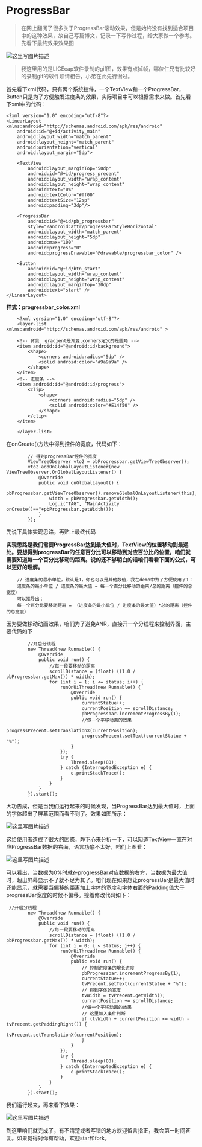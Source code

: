 # ProgressBar

>在网上翻阅了很多关于ProgressBar滚动效果，但是始终没有找到适合项目中的这种效果，故自己写篇博文，记录一下写作过程，给大家做一个参考。先看下最终效果效果图

![这里写图片描述](http://img.blog.csdn.net/20170907172219783?watermark/2/text/aHR0cDovL2Jsb2cuY3Nkbi5uZXQvc2luYXRfMzY2Njg3MzE=/font/5a6L5L2T/fontsize/400/fill/I0JBQkFCMA==/dissolve/70/gravity/SouthEast)

>我这里用的是LICEcap软件录制的gif图，效果有点掉帧，哪位仁兄有比较好的录制gif的软件烦请相告，小弟在此先行谢过。

首先看下xml代码，只有两个系统控件，一个TextView和一个ProgressBar，Button只是为了方便触发进度条的效果，实际项目中可以根据需求来做。首先看下xml中的代码：

```
<?xml version="1.0" encoding="utf-8"?>
<LinearLayout xmlns:android="http://schemas.android.com/apk/res/android"
    android:id="@+id/activity_main"
    android:layout_width="match_parent"
    android:layout_height="match_parent"
    android:orientation="vertical"
    android:layout_margin="5dp">

    <TextView
        android:layout_marginTop="50dp"
        android:id="@+id/progress_precent"
        android:layout_width="wrap_content"
        android:layout_height="wrap_content"
        android:text="0%"
        android:textColor="#ff00"
        android:textSize="12sp"
        android:padding="3dp"/>

    <ProgressBar
        android:id="@+id/pb_progressbar"
        style="?android:attr/progressBarStyleHorizontal"
        android:layout_width="match_parent"
        android:layout_height="5dp"
        android:max="100"
        android:progress="0"
        android:progressDrawable="@drawable/progressbar_color" />

    <Button
        android:id="@+id/btn_start"
        android:layout_width="wrap_content"
        android:layout_height="wrap_content"
        android:layout_marginTop="30dp"
        android:text="start" />
</LinearLayout>
```

**样式：progressbar_color.xml**

```
    <?xml version="1.0" encoding="utf-8"?>
	<layer-list xmlns:android="http://schemas.android.com/apk/res/android" >

    <!-- 背景  gradient是渐变,corners定义的是圆角 -->
    <item android:id="@android:id/background">
        <shape>
            <corners android:radius="5dp" />
            <solid android:color="#9a9a9a" />
        </shape>
    </item>
    <!-- 进度条 -->
    <item android:id="@android:id/progress">
        <clip>
            <shape>
                <corners android:radius="5dp" />
                <solid android:color="#E14f50" />
            </shape>
        </clip>
    </item>

	</layer-list>
```

在onCreate()方法中得到控件的宽度，代码如下：

```
        // 得到progressBar控件的宽度
        ViewTreeObserver vto2 = pbProgressbar.getViewTreeObserver();
        vto2.addOnGlobalLayoutListener(new ViewTreeObserver.OnGlobalLayoutListener() {
            @Override
            public void onGlobalLayout() {
                pbProgressbar.getViewTreeObserver().removeGlobalOnLayoutListener(this);
                width = pbProgressbar.getWidth();
                Log.i("TAG", "MainActivity onCreate()=="+pbProgressbar.getWidth());
            }
        });
```

先说下具体实现思路，再贴上最终代码

**实现思路是我们需要ProgressBar达到最大值时，TextView的位置移动到最远处。要想得到progressBar的任意百分比可以移动到对应百分比的位置，咱们就需要知道每一个百分比移动的距离。说的还不够明白的话咱们看看下面的公式，可以更好的理解。**

```
	// 进度条的最小单位，默认是1，你也可以是其他数值，我在demo中为了方便使用了1：
	进度条的最小单位 / 进度条的最大值 = 每一个百分比移动的距离/总的距离（控件的总宽度）
	可以推导出：
	每一个百分比要移动距离 = （进度条的最小单位 / 进度条的最大值）*总的距离（控件的总宽度）
```
因为要做移动动画效果，咱们为了避免ANR，直接开一个分线程来控制界面，主要代码如下

```
        //开启分线程
        new Thread(new Runnable() {
            @Override
            public void run() {
                //每一段要移动的距离
                scrollDistance = (float) ((1.0 / pbProgressbar.getMax()) * width);
                for (int i = 1; i <= status; i++) {
                    runOnUiThread(new Runnable() {
                        @Override
                        public void run() {
                            currentStatue++;
                            currentPosition += scrollDistance;
                            pbProgressbar.incrementProgressBy(1);
                            //做一个平移动画的效果
                            progressPrecent.setTranslationX(currentPosition);
                            progressPrecent.setText(currentStatue + "%");
                        }
                    });
                    try {
                        Thread.sleep(80);
                    } catch (InterruptedException e) {
                        e.printStackTrace();
                    }
                }
            }
        }).start();
```
大功告成，但是当我们运行起来的时候发现，当ProgressBar达到最大值时，上面的字体超出了屏幕范围而看不到了。效果如图所示：

![这里写图片描述](http://img.blog.csdn.net/20170907173312004?watermark/2/text/aHR0cDovL2Jsb2cuY3Nkbi5uZXQvc2luYXRfMzY2Njg3MzE=/font/5a6L5L2T/fontsize/400/fill/I0JBQkFCMA==/dissolve/70/gravity/SouthEast)

这给使用者造成了很大的困惑，静下心来分析一下，可以知道TextView一直在对应ProgressBar数据的右面，语言功底不太好，咱们上图看：

![这里写图片描述](http://img.blog.csdn.net/20170907173537058?watermark/2/text/aHR0cDovL2Jsb2cuY3Nkbi5uZXQvc2luYXRfMzY2Njg3MzE=/font/5a6L5L2T/fontsize/400/fill/I0JBQkFCMA==/dissolve/70/gravity/SouthEast)

可以看出，当数据为0%时就在progressBar对应数据的右方，当数据为最大值时，超出屏幕显示不了就不足为其了。咱们现在如果想让progressBar是最大值时还能显示，就需要当偏移的距离加上字体的宽度和字体右面的Padding值大于progressBar宽度的时候不偏移。接着修改代码如下：

```
 //开启分线程
        new Thread(new Runnable() {
            @Override
            public void run() {
                //每一段要移动的距离
                scrollDistance = (float) ((1.0 / pbProgressbar.getMax()) * width);
                for (int i = 0; i < status; i++) {
                    runOnUiThread(new Runnable() {
                        @Override
                        public void run() {
                            // 控制进度条的增长进度
                            pbProgressbar.incrementProgressBy(1);
                            currentStatue++;
                            tvPrecent.setText(currentStatue + "%");
                            // 得到字体的宽度
                            tvWidth = tvPrecent.getWidth();
                            currentPosition += scrollDistance;
                            //做一个平移动画的效果
                            // 这里加入条件判断
                            if (tvWidth + currentPosition <= width - tvPrecent.getPaddingRight()) {
                                tvPrecent.setTranslationX(currentPosition);
                            }
                        }
                    });
                    try {
                        Thread.sleep(80);
                    } catch (InterruptedException e) {
                        e.printStackTrace();
                    }
                }
            }
        }).start();
```
我们运行起来，再来看下效果：

![这里写图片描述](http://img.blog.csdn.net/20170907174804312?watermark/2/text/aHR0cDovL2Jsb2cuY3Nkbi5uZXQvc2luYXRfMzY2Njg3MzE=/font/5a6L5L2T/fontsize/400/fill/I0JBQkFCMA==/dissolve/70/gravity/SouthEast)

到这里咱们就完成了，有不清楚或者写错的地方欢迎留言指正，我会第一时间答复。如果觉得对你有帮助，欢迎star和fork。